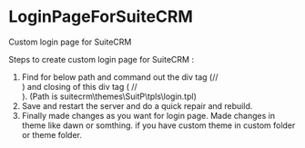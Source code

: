 # LoginPageForSuiteCRM
Custom login page for SuiteCRM 

Steps to create custom login page for SuiteCRM :

1. Find for below path and command out the div tag (//<div class="p_login_middle"> ) and closing of this div tag ( //</div> ). (Path is suitecrm\themes\SuitP\tpls\login.tpl)
2. Save and restart the server and do a quick repair and rebuild.
3. Finally made changes as you want for login page. Made changes in theme like dawn or somthing. if you have custom theme in custom folder or theme folder.
